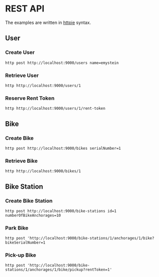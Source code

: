 # REST API
The examples are written in [httpie](https://httpie.org/) syntax.

## User


### Create User
```
http post http://localhost:9000/users name=emystein
```

### Retrieve User
```
http http://localhost:9000/users/1
```

### Reserve Rent Token
```
http http://localhost:9000/users/1/rent-token
```

## Bike

### Create Bike
```
http post http://localhost:9000/bikes serialNumber=1
```

### Retrieve Bike
```
http http://localhost:9000/bikes/1
```

## Bike Station

### Create Bike Station
```
http post http://localhost:9000/bike-stations id=1 numberOfBikeAnchorages=10
```

### Park Bike
```
http post 'http://localhost:9000/bike-stations/1/anchorages/1/bike?bikeSerialNumber=1
```

### Pick-up Bike
```
http post 'http://localhost:9000/bike-stations/1/anchorages/1/bike/pickup?rentToken=1'
```

